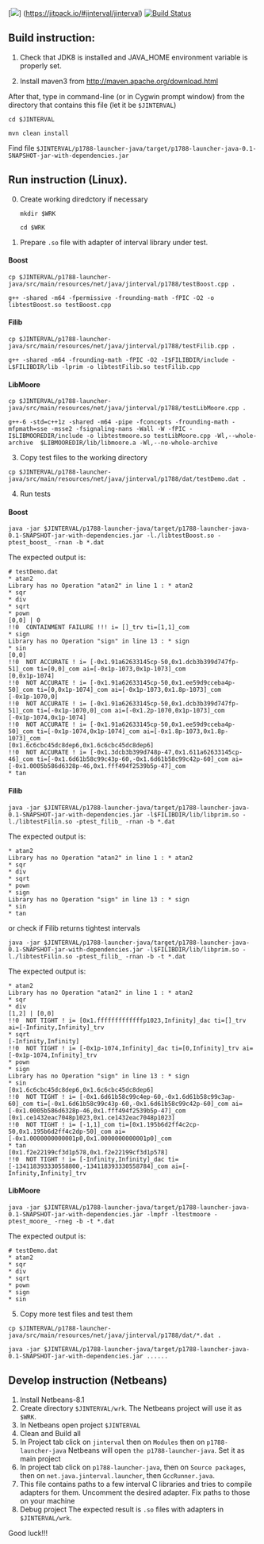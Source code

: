 [![](https://jitpack.io/v/User/jinterval.svg)]
(https://jitpack.io/#jinterval/jinterval) 
[![Build Status](https://travis-ci.org/jinterval/jinterval.svg?branch=master)](https://travis-ci.org/jinterval/jinterval)

## Build instruction:

1) Check that JDK8 is installed and JAVA_HOME environment variable is properly set.

2) Install maven3 from
http://maven.apache.org/download.html

After that, type in command-line (or in Cygwin prompt window)
from the directory that contains this file (let it be `$JINTERVAL`)

`cd $JINTERVAL`

`mvn clean install`

Find file `$JINTERVAL/p1788-launcher-java/target/p1788-launcher-java-0.1-SNAPSHOT-jar-with-dependencies.jar`

## Run instruction (Linux).

0) Create working diredctory if necessary

    `mkdir $WRK`
    
    `cd $WRK`

1) Prepare `.so` file with adapter of interval library under test.
#### Boost
`cp $JINTERVAL/p1788-launcher-java/src/main/resources/net/java/jinterval/p1788/testBoost.cpp .`

`g++ -shared -m64 -fpermissive -frounding-math -fPIC -O2 -o libtestBoost.so testBoost.cpp`

#### Filib
`cp $JINTERVAL/p1788-launcher-java/src/main/resources/net/java/jinterval/p1788/testFilib.cpp .`

`g++ -shared -m64 -frounding-math -fPIC -O2 -I$FILIBDIR/include -L$FILIBDIR/lib -lprim -o libtestFilib.so testFilib.cpp`

#### LibMoore
`cp $JINTERVAL/p1788-launcher-java/src/main/resources/net/java/jinterval/p1788/testLibMoore.cpp .`

`g++-6 -std=c++1z -shared -m64 -pipe -fconcepts -frounding-math -mfpmath=sse -msse2 -fsignaling-nans -Wall -W -fPIC -I$LIBMOOREDIR/include -o libtestmoore.so testLibMoore.cpp -Wl,--whole-archive  $LIBMOOREDIR/lib/libmoore.a -Wl,--no-whole-archive`

3) Copy test files to the working directory

`cp $JINTERVAL/p1788-launcher-java/src/main/resources/net/java/jinterval/p1788/dat/testDemo.dat .`

4) Run tests
#### Boost
`java -jar $JINTERVAL/p1788-launcher-java/target/p1788-launcher-java-0.1-SNAPSHOT-jar-with-dependencies.jar -l./libtestBoost.so -ptest_boost_ -rnan -b *.dat`

The expected output is:

```
# testDemo.dat
* atan2
Library has no Operation "atan2" in line 1 : * atan2
* sqr
* div
* sqrt
* pown
[0,0] | 0
!!0  CONTAINMENT FAILURE !!! i= []_trv ti=[1,1]_com
* sign
Library has no Operation "sign" in line 13 : * sign
* sin
[0,0]
!!0  NOT ACCURATE ! i= [-0x1.91a62633145cp-50,0x1.dcb3b399d747fp-51]_com ti=[0,0]_com ai=[-0x1p-1073,0x1p-1073]_com
[0,0x1p-1074]
!!0  NOT ACCURATE ! i= [-0x1.91a62633145cp-50,0x1.ee59d9cceba4p-50]_com ti=[0,0x1p-1074]_com ai=[-0x1p-1073,0x1.8p-1073]_com
[-0x1p-1070,0]
!!0  NOT ACCURATE ! i= [-0x1.91a62633145cp-50,0x1.dcb3b399d747fp-51]_com ti=[-0x1p-1070,0]_com ai=[-0x1.2p-1070,0x1p-1073]_com
[-0x1p-1074,0x1p-1074]
!!0  NOT ACCURATE ! i= [-0x1.91a62633145cp-50,0x1.ee59d9cceba4p-50]_com ti=[-0x1p-1074,0x1p-1074]_com ai=[-0x1.8p-1073,0x1.8p-1073]_com
[0x1.6c6cbc45dc8dep6,0x1.6c6cbc45dc8dep6]
!!0  NOT ACCURATE ! i= [-0x1.3dcb3b399d748p-47,0x1.611a62633145cp-46]_com ti=[-0x1.6d61b58c99c43p-60,-0x1.6d61b58c99c42p-60]_com ai=[-0x1.0005b586d6328p-46,0x1.fff494f2539b5p-47]_com
* tan
```

#### Filib
`java -jar $JINTERVAL/p1788-launcher-java/target/p1788-launcher-java-0.1-SNAPSHOT-jar-with-dependencies.jar -l$FILIBDIR/lib/libprim.so -l./libtestFilin.so -ptest_filib_ -rnan -b *.dat`

The expected output is:

```
* atan2
Library has no Operation "atan2" in line 1 : * atan2
* sqr
* div
* sqrt
* pown
* sign
Library has no Operation "sign" in line 13 : * sign
* sin
* tan
```

or check if Filib returns tightest intervals

`java -jar $JINTERVAL/p1788-launcher-java/target/p1788-launcher-java-0.1-SNAPSHOT-jar-with-dependencies.jar -l$FILIBDIR/lib/libprim.so -l./libtestFilin.so -ptest_filib_ -rnan -b -t *.dat`

The expected output is:

```
* atan2
Library has no Operation "atan2" in line 1 : * atan2
* sqr
* div
[1,2] | [0,0]
!!0  NOT TIGHT ! i= [0x1.fffffffffffffp1023,Infinity]_dac ti=[]_trv ai=[-Infinity,Infinity]_trv
* sqrt
[-Infinity,Infinity]
!!0  NOT TIGHT ! i= [-0x1p-1074,Infinity]_dac ti=[0,Infinity]_trv ai=[-0x1p-1074,Infinity]_trv
* pown
* sign
Library has no Operation "sign" in line 13 : * sign
* sin
[0x1.6c6cbc45dc8dep6,0x1.6c6cbc45dc8dep6]
!!0  NOT TIGHT ! i= [-0x1.6d61b58c99c4ep-60,-0x1.6d61b58c99c3ap-60]_com ti=[-0x1.6d61b58c99c43p-60,-0x1.6d61b58c99c42p-60]_com ai=[-0x1.0005b586d6328p-46,0x1.fff494f2539b5p-47]_com
[0x1.ce1432eac7048p1023,0x1.ce1432eac7048p1023]
!!0  NOT TIGHT ! i= [-1,1]_com ti=[0x1.195b6d2ff4c2cp-50,0x1.195b6d2ff4c2dp-50]_com ai=[-0x1.0000000000001p0,0x1.0000000000001p0]_com
* tan
[0x1.f2e22199cf3d1p578,0x1.f2e22199cf3d1p578]
!!0  NOT TIGHT ! i= [-Infinity,Infinity]_dac ti=[-134118393330558800,-134118393330558784]_com ai=[-Infinity,Infinity]_trv
```

#### LibMoore
`java -jar $JINTERVAL/p1788-launcher-java/target/p1788-launcher-java-0.1-SNAPSHOT-jar-with-dependencies.jar -lmpfr -ltestmoore -ptest_moore_ -rneg -b -t *.dat`

The expected output is:

```
# testDemo.dat
* atan2
* sqr
* div
* sqrt
* pown
* sign
* sin
```

5) Copy more test files and test them

`cp $JINTERVAL/p1788-launcher-java/src/main/resources/net/java/jinterval/p1788/dat/*.dat .`

`java -jar $JINTERVAL/p1788-launcher-java/target/p1788-launcher-java-0.1-SNAPSHOT-jar-with-dependencies.jar ......`

## Develop instruction (Netbeans)

1) Install Netbeans-8.1
2) Create directory `$JINTERVAL/wrk`. The Netbeans project will use it as `$WRK`.
4) In Netbeans open project `$JINTERVAL`
5) Clean and Build all
6) In Project tab click on `jinterval` then on `Modules` then on `p1788-launcher-java`
   Netbeans will open `the p1788-launcher-java`. Set it as main project
7) In project tab click on `p1788-launcher-java`, then on `Source packages`, then on `net.java.jinterval.launcher`, then `GccRunner.java`.
8) This file contains paths to a few interval C libraries and tries to compile adapters for them. Uncomment the desired adapter.
   Fix paths to those on your machine
9) Debug project
The expected result is `.so` files with adapters in `$JINTERVAL/wrk`.

Good luck!!!

